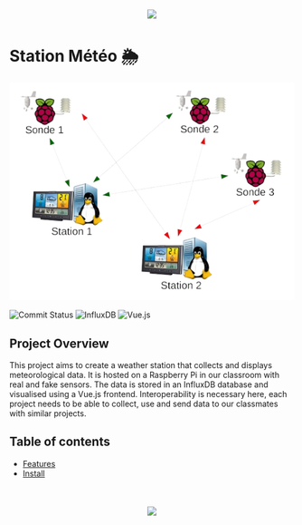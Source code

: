 <h1 align="center">
  <img src="https://capsule-render.vercel.app/api?type=waving&color=0:FF5733,100:FFC300&height=115&section=header"/>
</h1>

# Station Météo 🌦️
<p align="center">
    <img src="images/station.png" alt="illustration" width="600"/>
</p>

![Commit Status](https://img.shields.io/github/commit-activity/t/VincentMiras/station-meteo?)
![InfluxDB](https://img.shields.io/badge/InfluxDB-22ADF6?style=flat-square&logo=InfluxDB&logoColor=white)
![Vue.js](https://img.shields.io/badge/Vue.js-35495E?style=flat-square&logo=vuedotjs&logoColor=4FC08D)

## Project Overview

This project aims to create a weather station that collects and displays meteorological data. It is hosted on a Raspberry Pi in our classroom with real and fake sensors.
The data is stored in an InfluxDB database and visualised using a Vue.js frontend. Interoperability is necessary here, each project needs to be able to collect, use and send data to our classmates with similar projects.

## Table of contents
* [Features](#features)
* [Install](#install)

<h1 align="center">
  <img src="https://capsule-render.vercel.app/api?type=waving&color=0:FF5733,100:FFC300&height=115&reversal=true&section=footer"/>
</h1>
